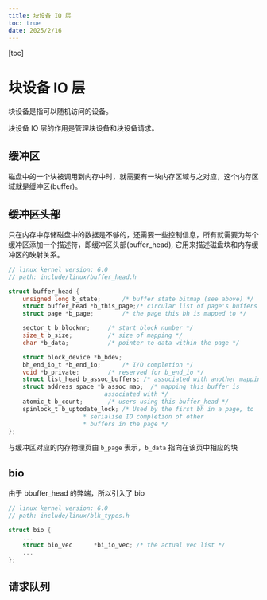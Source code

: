 ```yaml
---
title: 块设备 IO 层
toc: true
date: 2025/2/16
---
```

[toc]

# 块设备 IO 层

块设备是指可以随机访问的设备。

块设备 IO 层的作用是管理块设备和块设备请求。

## 缓冲区
磁盘中的一个块被调用到内存中时，就需要有一块内存区域与之对应，这个内存区域就是缓冲区(buffer)。

## ~~缓冲区头部~~
只在内存中存储磁盘中的数据是不够的，还需要一些控制信息，所有就需要为每个缓冲区添加一个描述符，即缓冲区头部(buffer_head), 它用来描述磁盘块和内存缓冲区的映射关系。
```c
// linux kernel version: 6.0
// path: include/linux/buffer_head.h

struct buffer_head {
	unsigned long b_state;		/* buffer state bitmap (see above) */
	struct buffer_head *b_this_page;/* circular list of page's buffers */
	struct page *b_page;		/* the page this bh is mapped to */

	sector_t b_blocknr;		/* start block number */
	size_t b_size;			/* size of mapping */
	char *b_data;			/* pointer to data within the page */

	struct block_device *b_bdev;
	bh_end_io_t *b_end_io;		/* I/O completion */
 	void *b_private;		/* reserved for b_end_io */
	struct list_head b_assoc_buffers; /* associated with another mapping */
	struct address_space *b_assoc_map;	/* mapping this buffer is
						   associated with */
	atomic_t b_count;		/* users using this buffer_head */
	spinlock_t b_uptodate_lock;	/* Used by the first bh in a page, to
					 * serialise IO completion of other
					 * buffers in the page */
};
```
与缓冲区对应的内存物理页由 `b_page` 表示，`b_data` 指向在该页中相应的块

## bio
由于 bbuffer_head 的弊端，所以引入了 bio
```c
// linux kernel version: 6.0
// path: include/linux/blk_types.h

struct bio {
    ...
	struct bio_vec		*bi_io_vec;	/* the actual vec list */
    ...
};

```

## 请求队列
